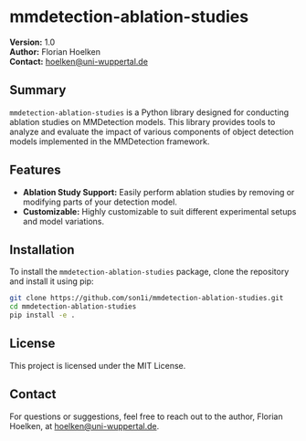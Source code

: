 # mmdetection-ablation-studies

**Version:** 1.0  
**Author:** Florian Hoelken  
**Contact:** hoelken@uni-wuppertal.de

## Summary

`mmdetection-ablation-studies` is a Python library designed for conducting ablation studies on MMDetection models. This library provides tools to analyze and evaluate the impact of various components of object detection models implemented in the MMDetection framework.

## Features

- **Ablation Study Support:** Easily perform ablation studies by removing or modifying parts of your detection model.
- **Customizable:** Highly customizable to suit different experimental setups and model variations.

## Installation

To install the `mmdetection-ablation-studies` package, clone the repository and install it using pip:

```bash
git clone https://github.com/son1i/mmdetection-ablation-studies.git
cd mmdetection-ablation-studies
pip install -e .
```

## License
This project is licensed under the MIT License.

## Contact
For questions or suggestions, feel free to reach out to the author, Florian Hoelken, at hoelken@uni-wuppertal.de.
